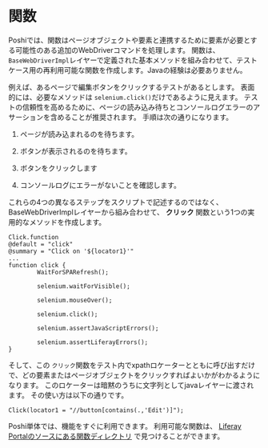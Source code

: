 # 関数

Poshiでは、関数はページオブジェクトや要素と連携するために要素が必要とする可能性のある追加のWebDriverコマンドを処理します。 関数は、`BaseWebDriverImpl`レイヤーで定義された基本メソッドを組み合わせて、テストケース用の再利用可能な関数を作成します。Javaの経験は必要ありません。

例えば、あるページで編集ボタンをクリックするテストがあるとします。 表面的には、必要なメソッドは `selenium.click()`だけであるように見えます。 テストの信頼性を高めるために、ページの読み込み待ちとコンソールログエラーのアサーションを含めることが推奨されます。 手順は次の通りになります。

1. ページが読み込まれるのを待ちます。

1. ボタンが表示されるのを待ちます。

1. ボタンをクリックします

1. コンソールログにエラーがないことを確認します。

これらの4つの異なるステップをスクリプトで記述するのではなく、BaseWebDriverImplレイヤーから組み合わせて、 **クリック** 関数という1つの実用的なメソッドを作成します。

```
Click.function
@default = "click"
@summary = "Click on '${locator1}'"
...
function click {
        WaitForSPARefresh();

        selenium.waitForVisible();

        selenium.mouseOver();

        selenium.click();

        selenium.assertJavaScriptErrors();

        selenium.assertLiferayErrors();
}
```

そして、この `クリック`関数をテスト内でxpathロケーターとともに呼び出すだけで、どの要素またはページオブジェクトをクリックすればよいかがわかるようになります。 このロケーターは暗黙のうちに文字列としてjavaレイヤーに渡されます。 その使い方は以下の通りです。
```
Click(locator1 = "//button[contains(.,'Edit')]");
```

Poshi単体では、機能をすぐに利用できます。 利用可能な関数は、 [Liferay Portalのソースにある関数ディレクトリ](https://github.com/liferay/liferay-portal/tree/master/portal-web/test/functional/com/liferay/portalweb/functions) で見つけることができます。
